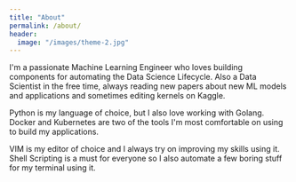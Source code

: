 ```yaml
---
title: "About"
permalink: /about/
header:
  image: "/images/theme-2.jpg"
---
```


I'm a passionate Machine Learning Engineer who loves building components for automating the Data Science Lifecycle. Also a Data Scientist in the free time, always reading new papers about new ML models and applications and sometimes editing kernels on Kaggle.

Python is my language of choice, but I also love working with Golang. Docker and Kubernetes are two of the tools I'm most comfortable on using to build my applications.

VIM is my editor of choice and I always try on improving my skills using it. Shell Scripting is a must for everyone so I also automate a few boring stuff for my terminal using it.
